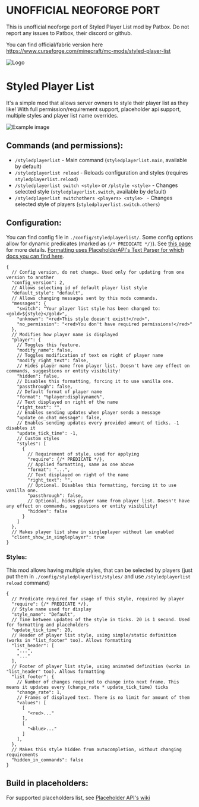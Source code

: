# UNOFFICIAL NEOFORGE PORT
This is unofficial neoforge port of Styled Player List mod by Patbox.
Do not report any issues to Patbox, their discord or github.

You can find official/fabric version here https://www.curseforge.com/minecraft/mc-mods/styled-player-list

![Logo](https://i.imgur.com/DOl47Dn.png)

# Styled Player List
It's a simple mod that allows server owners to style their player list as they like!
With full permission/requirement support, placeholder api support, multiple styles and player list name overrides.

![Example image](https://i.imgur.com/yIcm5dC.png)


## Commands (and permissions):
- `/styledplayerlist` - Main command (`styledplayerlist.main`, available by default)
- `/styledplayerlist reload` - Reloads configuration and styles (requires `styledplayerlist.reload`)
- `/styledplayerlist switch <style>` or `/plstyle <style>` - Changes selected style (`styledplayerlist.switch`, available by default)
- `/styledplayerlist switchothers <players> <style> ` - Changes selected style of players (`styledplayerlist.switch.others`)

## Configuration:
You can find config file in `./config/styledplayerlist/`.
Some config options allow for dynamic predicates (marked as `{/* PREDICATE */}`).
See [this page](https://github.com/Patbox/PredicateAPI/blob/1.19.4/BUILTIN.md) for more details.
[Formatting uses PlaceholderAPI's Text Parser for which docs you can find here](https://placeholders.pb4.eu/user/text-format/).

```json5
{
  // Config version, do not change. Used only for updating from one version to another
  "config_version": 2,
  // Allows selecting id of default player list style
  "default_style": "default",
  // Allows changing messages sent by this mods commands.
  "messages": {
    "switch": "Your player list style has been changed to: <gold>${style}</gold>",
    "unknown": "<red>This style doesn't exist!</red>",
    "no_permission": "<red>You don't have required permissions!</red>"
  },
  // Modifies how player name is displayed
  "player": {
    // Toggles this feature.
    "modify_name": false,
    // Toggles modification of text on right of player name
    "modify_right_text": false,
    // Hides player name from player list. Doesn't have any effect on commands, suggestions or entity visibility!
    "hidden": false,
    // Disables this formatting, forcing it to use vanilla one.
    "passthrough": false,
    // Default format of player name
    "format": "%player:displayname%",
    // Text displayed on right of the name
    "right_text": "",
    // Enables sending updates when player sends a message
    "update_on_chat_message": false,
    // Enables sending updates every provided amount of ticks. -1 disables it
    "update_tick_time": -1,
    // Custom styles
    "styles": [
      {
        // Requirement of style, used for applying
        "require": {/* PREDICATE */},
        // Applied formatting, same as one above
        "format": "...",
        // Text displayed on right of the name
        "right_text": "",
        // Optional. Disables this formatting, forcing it to use vanilla one.
        "passthrough": false,
        // Optional, hides player name from player list. Doesn't have any effect on commands, suggestions or entity visibility!
        "hidden": false
      }
    ]
  },
  // Makes player list show in singleplayer without lan enabled
  "client_show_in_singleplayer": true
}
```
### Styles:
This mod allows having multiple styles, that can be selected by players (just put them in `./config/styledplayerlist/styles/` and use `/styledplayerlist reload` command)

```json5
{
  // Predicate required for usage of this style, required by player
  "require": {/* PREDICATE */},
  // Style name used for display
  "style_name": "Default",
  // Time between updates of the style in ticks. 20 is 1 second. Used for formatting and placeholders
  "update_tick_time": 20,
  // Header of player list style, using simple/static definition (works in "list_footer" too). Allows formatting
  "list_header": [
    "...",
    "..."
  ],
  // Footer of player list style, using animated definition (works in "list_header" too). Allows formatting
  "list_footer": {
    // Number of changes required to change into next frame. This means it updates every (change_rate * update_tick_time) ticks 
    "change_rate": 1,
    // Frames of displayed text. There is no limit for amount of them
    "values": [
      [
        "<red>..."
      ],
      [
        "<blue>..."
      ]
    ],
  },
  // Makes this style hidden from autocompletion, without changing requirements
  "hidden_in_commands": false
}
```

## Build in placeholders:
For supported placeholders list, see [Placeholder API's wiki](https://placeholders.pb4.eu/user/general/)

